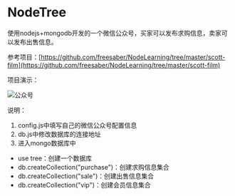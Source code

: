 # NodeTree
使用nodejs+mongodb开发的一个微信公众号，买家可以发布求购信息，卖家可以发布出售信息。

参考项目：[https://github.com/freesaber/NodeLearning/tree/master/scott-film](https://github.com/freesaber/NodeLearning/tree/master/scott-film)

项目演示：

![公众号](http://www.freesaber.cn/img/nodetree.jpg "公众号")

说明：
1. config.js中填写自己的微信公众号配置信息
2. db.js中修改数据库的连接地址
3. 进入mongo数据库中
  + use tree：创建一个数据库
  + db.createCollection("purchase")：创建求购信息集合
  + db.createCollection("sale")：创建出售信息集合
  + db.createCollection("vip")：创建会员信息集合
